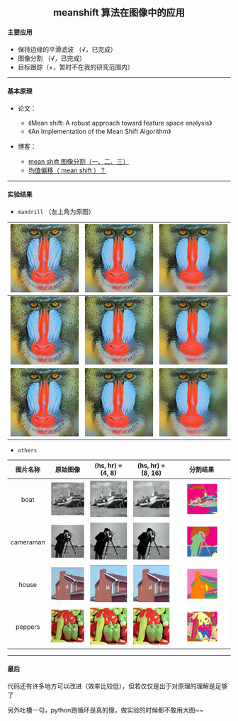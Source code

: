<h2 align = "center">meanshift 算法在图像中的应用</h2>

#### 主要应用

- 保持边缘的平滑滤波 （√，已完成）
- 图像分割 （√，已完成）
- 目标跟踪（×，暂时不在我的研究范围内）

------

#### 基本原理

- 论文：
  - 《Mean shift: A robust approach toward feature space analysis》
  - 《An Implementation of the Mean Shift Algorithm》

- 博客：
  - [mean shift 图像分割（一、二、三）](https://blog.csdn.net/u011511601/article/details/72843247) 
  - [均值偏移（ mean shift ）？](https://www.zhihu.com/question/67943169) 

------

#### 实验结果

-  `mandrill` （左上角为原图）

| ![](https://raw.githubusercontent.com/chubbylhao/meanshift/main/image/results/mandrill_results/original.jpg) | ![](https://raw.githubusercontent.com/chubbylhao/meanshift/main/image/results/mandrill_results/(8%2C%208).jpg) | ![](https://raw.githubusercontent.com/chubbylhao/meanshift/main/image/results/mandrill_results/(8%2C%2016).jpg) |
| :----------------------------------------------------------: | :----------------------------------------------------------: | :----------------------------------------------------------: |
| ![](https://raw.githubusercontent.com/chubbylhao/meanshift/main/image/results/mandrill_results/(16%2C%204).jpg) | ![](https://raw.githubusercontent.com/chubbylhao/meanshift/main/image/results/mandrill_results/(16%2C%208).jpg) | ![](https://raw.githubusercontent.com/chubbylhao/meanshift/main/image/results/mandrill_results/(16%2C%2016).jpg) |
| ![](https://raw.githubusercontent.com/chubbylhao/meanshift/main/image/results/mandrill_results/(32%2C%204).jpg) | ![](https://raw.githubusercontent.com/chubbylhao/meanshift/main/image/results/mandrill_results/(32%2C%208).jpg) | ![](https://raw.githubusercontent.com/chubbylhao/meanshift/main/image/results/mandrill_results/(32%2C%2016).jpg) |

-  `others` 

| 图片名称  |                           原始图像                           |                      (hs, hr) = (4, 8)                       |                      (hs, hr) = (8, 16)                      |                           分割结果                           |
| :-------: | :----------------------------------------------------------: | :----------------------------------------------------------: | :----------------------------------------------------------: | :----------------------------------------------------------: |
|   boat    | ![](https://raw.githubusercontent.com/chubbylhao/meanshift/main/image/results/boat_results/original.jpg) | ![](https://raw.githubusercontent.com/chubbylhao/meanshift/main/image/results/boat_results/(4%2C%208).jpg) | ![](https://raw.githubusercontent.com/chubbylhao/meanshift/main/image/results/boat_results/(8%2C%2016).jpg) | <img src="https://raw.githubusercontent.com/chubbylhao/meanshift/main/image/results/boat_results/seg(8%2C%2016).png" style="zoom: 67%;" /> |
| cameraman | ![](https://raw.githubusercontent.com/chubbylhao/meanshift/main/image/results/cameraman_results/original.jpg) | ![](https://raw.githubusercontent.com/chubbylhao/meanshift/main/image/results/cameraman_results/(4%2C%208).jpg) | ![](https://raw.githubusercontent.com/chubbylhao/meanshift/main/image/results/cameraman_results/(8%2C%2016).jpg) | <img src="https://raw.githubusercontent.com/chubbylhao/meanshift/main/image/results/cameraman_results/seg(8%2C%2016).png" style="zoom: 67%;" /> |
|   house   | ![](https://raw.githubusercontent.com/chubbylhao/meanshift/main/image/results/house_results/original.jpg) | ![](https://raw.githubusercontent.com/chubbylhao/meanshift/main/image/results/house_results/(4%2C%208).jpg) | ![](https://raw.githubusercontent.com/chubbylhao/meanshift/main/image/results/house_results/(8%2C%2016).jpg) | <img src="https://raw.githubusercontent.com/chubbylhao/meanshift/main/image/results/house_results/seg(8%2C%2016).png" style="zoom: 67%;" /> |
|  peppers  | ![](https://raw.githubusercontent.com/chubbylhao/meanshift/main/image/results/peppers_results/original.jpg) | ![](https://raw.githubusercontent.com/chubbylhao/meanshift/main/image/results/peppers_results/(4%2C%208).jpg) | ![](https://raw.githubusercontent.com/chubbylhao/meanshift/main/image/results/peppers_results/(8%2C%2016).jpg) | <img src="https://raw.githubusercontent.com/chubbylhao/meanshift/main/image/results/peppers_results/seg(8%2C%2016).png" style="zoom: 67%;" /> |

------

#### 最后

代码还有许多地方可以改进（效率比较低），但若仅仅是出于对原理的理解是足够了

另外吐槽一句，python跑循环是真的慢，做实验的时候都不敢用大图~~
